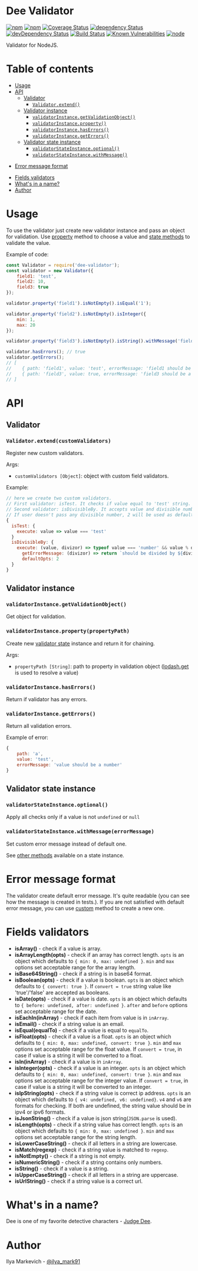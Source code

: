 # Dee Validator

[![npm](https://img.shields.io/npm/v/dee-validator.svg?maxAge=1000)](https://www.npmjs.com/package/dee-validator)
[![npm](https://img.shields.io/npm/dt/dee-validator.svg?maxAge=1000)](https://www.npmjs.com/package/dee-validator)
[![Coverage Status](https://coveralls.io/repos/github/ilya-markevich/node-validator/badge.svg?branch=master)](https://coveralls.io/github/ilya-markevich/node-validator?branch=master)
[![dependency Status](https://img.shields.io/david/ilya-markevich/node-validator.svg?maxAge=1000)](https://david-dm.org/ilya-markevich/node-validator)
[![devDependency Status](https://img.shields.io/david/dev/ilya-markevich/node-validator.svg?maxAge=1000)](https://david-dm.org/ilya-markevich/node-validator?type=dev)
[![Build Status](https://img.shields.io/travis/ilya-markevich/node-validator.svg?maxAge=1000)](https://travis-ci.org/ilya-markevich/node-validator)
[![Known Vulnerabilities](https://snyk.io/test/github/ilya-markevich/node-validator/badge.svg)](https://snyk.io/test/github/ilya-markevich/node-validator)
[![node](https://img.shields.io/node/v/dee-validator.svg?maxAge=1000)](https://www.npmjs.com/package/dee-validator)

Validator for NodeJS.

# Table of contents
* [Usage](#usage)
* [API](#api)
  - [Validator](#validator)
    + [`Validator.extend()`](#validatorextendcustomvalidators)
  - [Validator instance](#validator-instance)
    + [`validatorInstance.getValidationObject()`](#validatorinstancegetvalidationobject)
    + [`validatorInstance.property()`](#validatorinstancepropertypropertypath)
    + [`validatorInstance.hasErrors()`](#validatorinstancehaserrors)
    + [`validatorInstance.getErrors()`](#validatorinstancegeterrors)
  - [Validator state instance](#validator-state-instance)
    + [`validatorStateInstance.optional()`](#validatorstateinstanceoptional)
    + [`validatorStateInstance.withMessage()`](#validatorstateinstancewithmessageerrormessage)
+ [Error message format](#error-message-format)
* [Fields validators](#field-validators)
* [What's in a name?](#whats-in-a-name)
* [Author](#author)

# Usage

To use the validator just create new validator instance and pass an object for validation.
Use [property](#validatorinstancepropertypropertypath) method to choose a value and [state methods](#validator-state-instance) to validate the value.
   
Example of code:
``` Javascript
const Validator = require('dee-validator');
const validator = new Validator({
    field1: 'test',
    field2: 10,
    field3: true
});

validator.property('field1').isNotEmpty().isEqual('1');

validator.property('field2').isNotEmpty().isInteger({
    min: 1,
    max: 20
});

validator.property('field3').isNotEmpty().isString().withMessage('field3 should be a special string.');

validator.hasErrors(); // true
validator.getErrors();
// [
//    { path: 'field1', value: 'test', errorMessage: 'field1 should be equal 1' },
//    { path: 'field3', value: true, errorMessage: 'field3 should be a special string.' }
// ]
```

# API

## Validator

### `Validator.extend(customValidators)`
Register new custom validators.

Args:

* `customValidators [Object]`: object with custom field validators.

Example:
``` javascript
// here we create two custom validators.
// First validator: isTest. It checks if value equal to 'test' string. In case it's not, error message will be = 'should pass isTest validation'
// Second validator: isDivisibleBy. It accepts value and divisible number and check if value is divided by the number. In case it's not - custom error message will be created.
// If user doesn't pass any divisible number, 2 will be used as default.
{
  isTest: {
    execute: value => value === 'test'
  }
  isDivisibleBy: {
    execute: (value, divizor) => typeof value === 'number' && value % divizor === 0,
      getErrorMessage: (divizor) => return `should be divided by ${divizor}`,
      defaultOpts: 2
  }
}
```

## Validator instance

### `validatorInstance.getValidationObject()`
Get object for validation.

### `validatorInstance.property(propertyPath)`
Create new [validator state](#validator-state-instance) instance and return it for chaining.

Args:

* `propertyPath [String]`: path to property in validation object ([lodash.get](https://lodash.com/docs/4.17.4#get) is used to resolve a value)

### `validatorInstance.hasErrors()`
Return if validator has any errors.

### `validatorInstance.getErrors()`
Return all validation errors.

Example of error:
``` javascript
{
    path: 'a',
    value: 'test',
    errorMessage: 'value should be a number'
}
```

## Validator state instance

### `validatorStateInstance.optional()`
Apply all checks only if a value is not `undefined` or `null`

### `validatorStateInstance.withMessage(errorMessage)`
Set custom error message instead of default one.

See [other methods](#field-validators) available on a state instance.

# Error message format
The validator create default error message. It's quite readable (you can see how the message is created in tests.).
If you are not satisfied with default error message, you can use [custom](#validatorstateinstancewithmessageerrormessage) method to create a new one.

# Fields validators

- **isArray()** - check if a value is array.
- **isArrayLength(opts)** - check if an array has correct length. `opts` is an object which defaults to `{ min: 0, max: undefined }`.
`min` and `max` options set acceptable range for the array length.
- **isBase64String()** - check if a string is in base64 format.
- **isBoolean(opts)** - check if a value is boolean. `opts` is an object which defaults to `{ convert: true }`.
If `convert = true` string value like 'true'/'false' are accepted as booleans.
- **isDate(opts)** - check if a value is date. `opts` is an object which defaults to `{ before: undefined, after: undefined }`.
`after` and `before` options set acceptable range for the date.
- **isEachIn(inArray)** - check if each item from value is in `inArray`.
- **isEmail()** - check if a string value is an email.
- **isEqual(equalTo)** - check if a value is equal to `equalTo`.
- **isFloat(opts)** - check if a value is a float. `opts` is an object which defaults to `{ min: 0, max: undefined, convert: true }`.
`min` and `max` options set acceptable range for the float value. If `convert = true`, in case if value is a string it will be converted to a float.
- **isIn(inArray)** - check if a value is in `inArray`.
- **isInteger(opts)** - check if a value is an integer. `opts` is an object which defaults to `{ min: 0, max: undefined, convert: true }`.
`min` and `max` options set acceptable range for the integer value. If `convert = true`, in case if value is a string it will be converted to an integer.
- **isIpString(opts)** - check if a string value is correct ip address. `opts` is an object which defaults to `{ v4: undefined, v6: undefined}`.
`v4` and `v6` are formats for checking. If both are undefined, the string value should be in ipv4 or ipv6 formats.
- **isJsonString()** - check if a value is json string(`JSON.parse` is used).
- **isLength(opts)** - check if a string value has correct length. `opts` is an object which defaults to `{ min: 0, max: undefined }`.
`min` and `max` options set acceptable range for the string length.
- **isLowerCaseString()** - check if all letters in a string are lowercase.
- **isMatch(regexp)** - check if a string value is matched to `regexp`.
- **isNotEmpty()** - check if a string is not empty.
- **isNumericString()** - check if a string contains only numbers.
- **isString()** - check if a value is a string.
- **isUpperCaseString()** - check if all letters in a string are uppercase.
- **isUrlString()** - check if a string value is a correct url.

# What's in a name?
Dee is one of my favorite detective characters - [Judge Dee](https://en.wikipedia.org/wiki/Judge_Dee).

# Author
Ilya Markevich - [@ilya_mark91](https://twitter.com/ilya_mark91)
